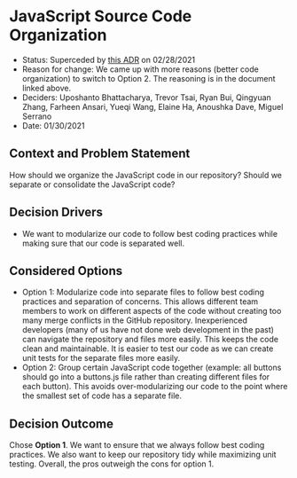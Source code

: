# JavaScript Source Code Organization 

* Status: Superceded by [this ADR](022821-JS-Source-Code-Organization.md) on 02/28/2021
* Reason for change: We came up with more reasons (better code organization) to switch to Option 2. The reasoning is in the document linked above.
* Deciders: Uposhanto Bhattacharya, Trevor Tsai, Ryan Bui, Qingyuan Zhang, Farheen Ansari, Yueqi Wang, Elaine Ha, Anoushka Dave, Miguel Serrano
* Date: 01/30/2021

## Context and Problem Statement

How should we organize the JavaScript code in our repository? Should we separate or consolidate the JavaScript code?

## Decision Drivers <!-- optional -->

* We want to modularize our code to follow best coding practices while making sure that our code is separated well.

## Considered Options

* Option 1: Modularize code into separate files to follow best coding practices and separation of concerns. 
  This allows different team members to work on different aspects of the code without creating too many merge conflicts in the GitHub repository.
  Inexperienced developers (many of us have not done web development in the past) can navigate the repository and files more easily.
  This keeps the code clean and maintainable.
  It is easier to test our code as we can create unit tests for the separate files more easily.
* Option 2: Group certain JavaScript code together (example: all buttons should go into a buttons.js file rather than creating different files for each button).
  This avoids over-modularizing our code to the point where the smallest set of code has a separate file.

## Decision Outcome

Chose **Option 1**. We want to ensure that we always follow best coding practices. We also want to keep our repository tidy while maximizing unit testing. 
Overall, the pros outweigh the cons for option 1.

<!-- markdownlint-disable-file MD013 -->
